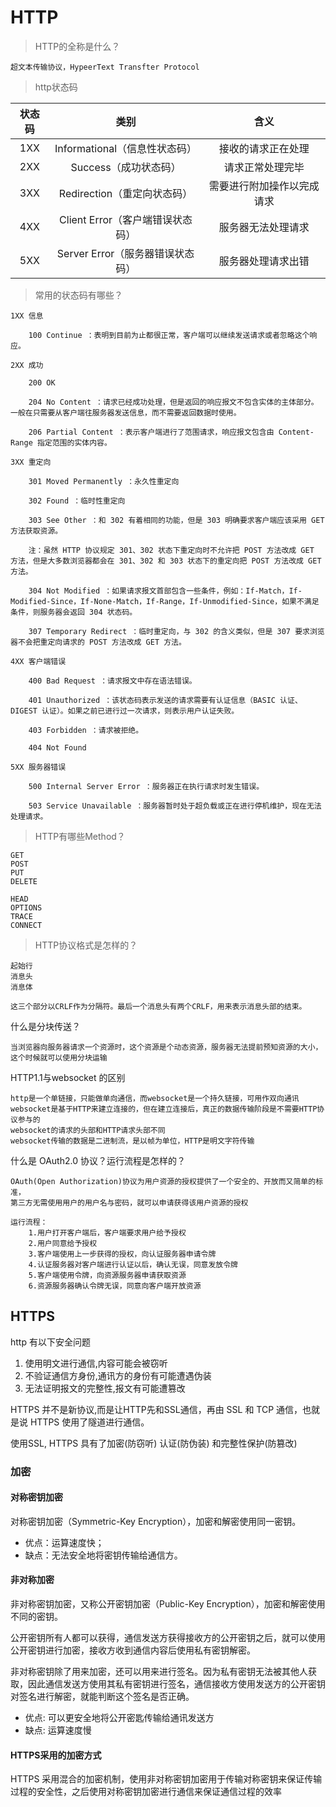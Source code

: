 # HTTP

>HTTP的全称是什么？

	超文本传输协议，HypeerText Transfter Protocol
	
>http状态码
    
| 状态码 | 类别 | 含义 |
| :---: | :---: | :---: |
| 1XX | Informational（信息性状态码） | 接收的请求正在处理 |
| 2XX | Success（成功状态码） | 请求正常处理完毕 |
| 3XX | Redirection（重定向状态码） | 需要进行附加操作以完成请求 |
| 4XX | Client Error（客户端错误状态码） | 服务器无法处理请求 |
| 5XX | Server Error（服务器错误状态码） | 服务器处理请求出错 |

>常用的状态码有哪些？
	
	1XX 信息
        
        100 Continue ：表明到目前为止都很正常，客户端可以继续发送请求或者忽略这个响应。
        
    2XX 成功
        
        200 OK
        
        204 No Content ：请求已经成功处理，但是返回的响应报文不包含实体的主体部分。一般在只需要从客户端往服务器发送信息，而不需要返回数据时使用。
        
        206 Partial Content ：表示客户端进行了范围请求，响应报文包含由 Content-Range 指定范围的实体内容。
    
    3XX 重定向
        
        301 Moved Permanently ：永久性重定向
        
        302 Found ：临时性重定向
        
        303 See Other ：和 302 有着相同的功能，但是 303 明确要求客户端应该采用 GET 方法获取资源。
        
        注：虽然 HTTP 协议规定 301、302 状态下重定向时不允许把 POST 方法改成 GET 方法，但是大多数浏览器都会在 301、302 和 303 状态下的重定向把 POST 方法改成 GET 方法。
    
        304 Not Modified ：如果请求报文首部包含一些条件，例如：If-Match，If-Modified-Since，If-None-Match，If-Range，If-Unmodified-Since，如果不满足条件，则服务器会返回 304 状态码。
    
        307 Temporary Redirect ：临时重定向，与 302 的含义类似，但是 307 要求浏览器不会把重定向请求的 POST 方法改成 GET 方法。
    
    4XX 客户端错误
        
        400 Bad Request ：请求报文中存在语法错误。
    
        401 Unauthorized ：该状态码表示发送的请求需要有认证信息（BASIC 认证、DIGEST 认证）。如果之前已进行过一次请求，则表示用户认证失败。
    
        403 Forbidden ：请求被拒绝。
    
        404 Not Found
    
    5XX 服务器错误
        
        500 Internal Server Error ：服务器正在执行请求时发生错误。
    
        503 Service Unavailable ：服务器暂时处于超负载或正在进行停机维护，现在无法处理请求。
		

>HTTP有哪些Method？
	
	GET
	POST
	PUT
	DELETE
	
	HEAD
	OPTIONS
	TRACE 
	CONNECT

>HTTP协议格式是怎样的？
	
	起始行
	消息头
	消息体
	
	这三个部分以CRLF作为分隔符。最后一个消息头有两个CRLF，用来表示消息头部的结束。
	

什么是分块传送？
	
	当浏览器向服务器请求一个资源时，这个资源是个动态资源，服务器无法提前预知资源的大小，这个时候就可以使用分块运输
	


HTTP1.1与websocket 的区别
    
    http是一个单链接，只能做单向通信，而websocket是一个持久链接，可用作双向通讯
    websocket是基于HTTP来建立连接的，但在建立连接后，真正的数据传输阶段是不需要HTTP协议参与的
    websocket的请求的头部和HTTP请求头部不同
    websocket传输的数据是二进制流，是以帧为单位，HTTP是明文字符传输

什么是 OAuth2.0 协议？运行流程是怎样的？
    
    OAuth(Open Authorization)协议为用户资源的授权提供了一个安全的、开放而又简单的标准，
    第三方无需使用用户的用户名与密码，就可以申请获得该用户资源的授权

    运行流程：
        1.用户打开客户端后，客户端要求用户给予授权
        2.用户同意给予授权
        3.客户端使用上一步获得的授权，向认证服务器申请令牌
        4.认证服务器对客户端进行认证以后，确认无误，同意发放令牌
        5.客户端使用令牌，向资源服务器申请获取资源
        6.资源服务器确认令牌无误，同意向客户端开放资源

## HTTPS
http 有以下安全问题
1. 使用明文进行通信,内容可能会被窃听
2. 不验证通信方身份,通讯方的身份有可能遭遇伪装
3. 无法证明报文的完整性,报文有可能遭篡改

HTTPS 并不是新协议,而是让HTTP先和SSL通信，再由 SSL 和 TCP 通信，也就是说 HTTPS 使用了隧道进行通信。

使用SSL, HTTPS 具有了加密(防窃听) 认证(防伪装) 和完整性保护(防篡改)


### 加密

#### 对称密钥加密

对称密钥加密（Symmetric-Key Encryption），加密和解密使用同一密钥。
- 优点：运算速度快；
- 缺点：无法安全地将密钥传输给通信方。

#### 非对称加密

非对称密钥加密，又称公开密钥加密（Public-Key Encryption），加密和解密使用不同的密钥。

公开密钥所有人都可以获得，通信发送方获得接收方的公开密钥之后，就可以使用公开密钥进行加密，接收方收到通信内容后使用私有密钥解密。

非对称密钥除了用来加密，还可以用来进行签名。因为私有密钥无法被其他人获取，因此通信发送方使用其私有密钥进行签名，通信接收方使用发送方的公开密钥对签名进行解密，就能判断这个签名是否正确。

- 优点: 可以更安全地将公开密匙传输给通讯发送方
- 缺点: 运算速度慢


#### HTTPS采用的加密方式
HTTPS 采用混合的加密机制，使用非对称密钥加密用于传输对称密钥来保证传输过程的安全性，之后使用对称密钥加密进行通信来保证通信过程的效率










































	